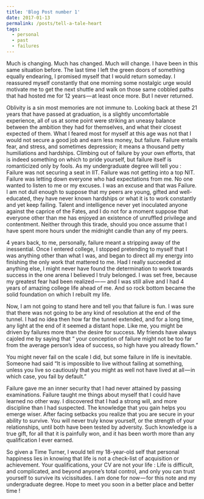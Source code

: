 ```yaml
---
title: 'Blog Post number 1'
date: 2017-01-13
permalink: /posts/tell-a-tale-heart
tags:
  - personal
  - past
  - failures
---
```


Much is changing. Much has changed. Much will change. I have been in this same situation before. The last time I left the green doors of something equally endearing, I promised myself that I would return someday. I reassured myself constantly that one morning some nostalgic urge would motivate me to get the next shuttle and walk on those same cobbled paths that had hosted me for 12 years — at least once more. But I never returned.

Oblivity is a sin most memories are not immune to. Looking back at these 21 years that have passed at graduation, is a slightly uncomfortable experience, all of us at some point were striking an uneasy balance between the ambition they had for themselves, and what their closest expected of them. What I feared most for myself at this age was not that I would not secure a good job and earn less money, but failure. Failure entails fear, and stress, and sometimes depression; it means a thousand petty humiliations and hardships. Climbing out of failure by your own efforts, that is indeed something on which to pride yourself, but failure itself is romanticized only by fools. As my undergraduate degree will tell you : Failure was not securing a seat in IIT. Failure was not getting into a top NIT. Failure was letting down everyone who had expectations from me. No one wanted to listen to me or my excuses. I was an excuse and that was Failure.
I am not dull enough to suppose that my peers are young, gifted and well-educated, they have never known hardships or what it is to work constantly and yet keep failing. Talent and intelligence never yet inoculated anyone against the caprice of the Fates, and I do not for a moment suppose that everyone other than me has enjoyed an existence of unruffled privilege and contentment. Neither through this tirade, should you once assume that I have spent more hours under the midnight candle than any of my peers.

4 years back, to me, personally, failure meant a stripping away of the inessential. Once I entered college, I stopped pretending to myself that I was anything other than what I was, and began to direct all my energy into finishing the only work that mattered to me. Had I really succeeded at anything else, I might never have found the determination to work towards success in the one arena I believed I truly belonged. I was set free, because my greatest fear had been realized — — and I was still alive and I had 4 years of amazing college life ahead of me. And so rock bottom became the solid foundation on which I rebuilt my life.

Now, I am not going to stand here and tell you that failure is fun. I was sure that there was not going to be any kind of resolution at the end of the tunnel. I had no idea then how far the tunnel extended, and for a long time, any light at the end of it seemed a distant hope. Like me, you might be driven by failures more than the desire for success. My friends have always cajoled me by saying that “ your conception of failure might not be too far from the average person’s idea of success, so high have you already flown.”

You might never fail on the scale I did, but some failure in life is inevitable. Someone had said “It is impossible to live without failing at something, unless you live so cautiously that you might as well not have lived at all — in which case, you fail by default.”

Failure gave me an inner security that I had never attained by passing examinations. Failure taught me things about myself that I could have learned no other way. I discovered that I had a strong will, and more discipline than I had suspected. The knowledge that you gain helps you emerge wiser. After facing setbacks you realize that you are secure in your ability to survive. You will never truly know yourself, or the strength of your relationships, until both have been tested by adversity. Such knowledge is a true gift, for all that it is painfully won, and it has been worth more than any qualification I ever earned.

So given a Time Turner, I would tell my 18-year-old self that personal happiness lies in knowing that life is not a check-list of acquisition or achievement. Your qualifications, your CV are not your life : Life is difficult, and complicated, and beyond anyone’s total control, and only you can trust yourself to survive its vicissitudes.
I am done for now — for this note and my undergraduate degree. Hope to meet you soon in a better place and better time !
